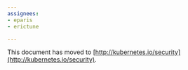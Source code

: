 ```yaml
---
assignees:
- eparis
- erictune

---
```


This document has moved to [http://kubernetes.io/security](http://kubernetes.io/security).
